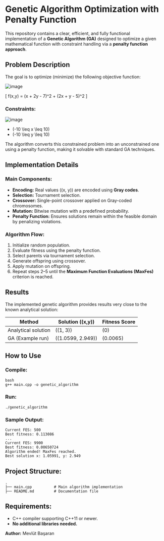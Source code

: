 # Genetic Algorithm Optimization with Penalty Function

This repository contains a clear, efficient, and fully functional implementation of a **Genetic Algorithm (GA)** designed to optimize a given mathematical function with constraint handling via a **penalty function approach**.

## Problem Description

The goal is to optimize (minimize) the following objective function:

![image](https://github.com/user-attachments/assets/6214fa8b-d41b-479e-9b00-04f80919e505)

\[
f(x,y) = (x + 2y - 7)^2 + (2x + y - 5)^2
\]

### Constraints:

![image](https://github.com/user-attachments/assets/ed8652d7-0550-4940-aee9-72dbf64b221f)

- \(-10 \leq x \leq 10\)
- \(-10 \leq y \leq 10\)

The algorithm converts this constrained problem into an unconstrained one using a penalty function, making it solvable with standard GA techniques.

## Implementation Details

### Main Components:

- **Encoding:** Real values \((x, y)\) are encoded using **Gray codes**.
- **Selection:** Tournament selection.
- **Crossover:** Single-point crossover applied on Gray-coded chromosomes.
- **Mutation:** Bitwise mutation with a predefined probability.
- **Penalty Function:** Ensures solutions remain within the feasible domain by penalizing violations.

### Algorithm Flow:

1. Initialize random population.
2. Evaluate fitness using the penalty function.
3. Select parents via tournament selection.
4. Generate offspring using crossover.
5. Apply mutation on offspring.
6. Repeat steps 2–5 until the **Maximum Function Evaluations (MaxFes)** criterion is reached.

## Results

The implemented genetic algorithm provides results very close to the known analytical solution:

| Method | Solution \((x,y)\) | Fitness Score |
|--------|--------------------|---------------|
| Analytical solution | \((1, 3)\) | \(0\) |
| GA (Example run) | \((1.0599, 2.949)\) | \(0.0065\) |

## How to Use

### Compile:

```
bash
g++ main.cpp -o genetic_algorithm
```
### Run:
```
./genetic_algorithm
```
### Sample Output:
```
Current FES: 500
Best fitness: 0.113086
...
Current FES: 9900
Best fitness: 0.00650724
Algorithm ended! MaxFes reached.
Best solution x: 1.05991, y: 2.949
```
## Project Structure:
```
.
├── main.cpp          # Main algorithm implementation
├── README.md         # Documentation file
```
## Requirements:
- C++ compiler supporting C++11 or newer.
- **No additional libraries needed.**

**Author:** Mevlüt Başaran

